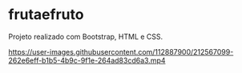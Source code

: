 # frutaefruto
Projeto realizado com Bootstrap, HTML e CSS.

https://user-images.githubusercontent.com/112887900/212567099-262e6eff-b1b5-4b9c-9f1e-264ad83cd6a3.mp4

